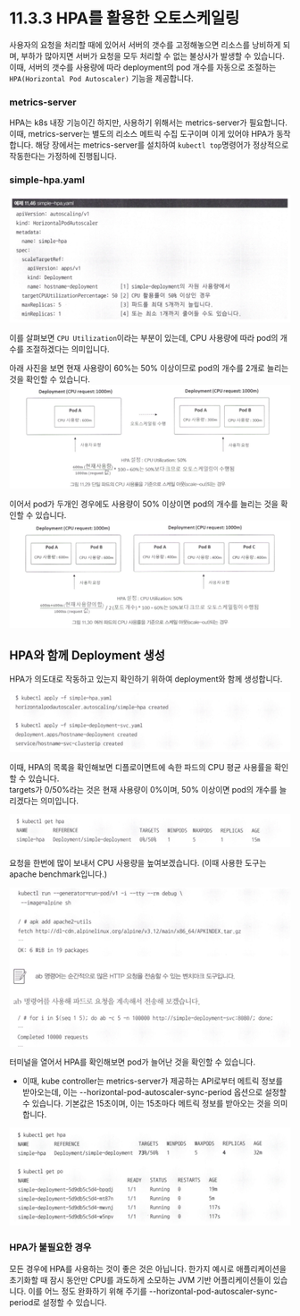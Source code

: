 # 11.3.3 HPA를 활용한 오토스케일링

사용자의 요청을 처리할 때에 있어서 서버의 갯수를 고정해놓으면 리소스를 낭비하게 되며, 부하가 많아지면 서버가 요청을 모두 처리할 수 없는 불상사가 발생할 수 있습니다.   
이때, 서버의 갯수를 사용량에 따라 deployment의 pod 개수를 자동으로 조절하는 `HPA(Horizontal Pod Autoscaler)` 기능을 제공합니다.

### metrics-server
HPA는 k8s 내장 기능이긴 하지만, 사용하기 위해서는 metrics-server가 필요합니다. 이때, metrics-server는 별도의 리소스 메트릭 수집 도구이며 이게 있어야 HPA가 동작합니다. 해당 장에서는 metrics-server를 설치하여 `kubectl top`명령어가 정상적으로 작동한다는 가정하에 진행됩니다.

### simple-hpa.yaml
![1](../../../images/infra/kube/24-2study/11.3/3.1.png)

이를 살펴보면 `CPU Utilization`이라는 부분이 있는데, CPU 사용량에 따라 pod의 개수를 조절하겠다는 의미입니다.

아래 사진을 보면 현재 사용량이 60%는 50% 이상이므로 pod의 개수를 2개로 늘리는 것을 확인할 수 있습니다.  
![3.2](../../../images/infra/kube/24-2study/11.3/3.2.png)


이어서 pod가 두개인 경우에도 사용량이 50% 이상이면 pod의 개수를 늘리는 것을 확인할 수 있습니다.
![3.3](../../../images/infra/kube/24-2study/11.3/3.3.png)

## HPA와 함께 Deployment 생성
HPA가 의도대로 작동하고 있는지 확인하기 위하여 deployment와 함께 생성합니다.

![4](../../../images/infra/kube/24-2study/11.3/3.4.png)

이때, HPA의 목록을 확인해보면 디플로이면트에 속한 파드의 CPU 평균 사용률을 확인할 수 있습니다.   
targets가 0/50%라는 것은 현재 사용량이 0%이며, 50% 이상이면 pod의 개수를 늘리겠다는 의미입니다.

![3.5](../../../images/infra/kube/24-2study/11.3/3.5.png)

요청을 한번에 많이 보내서 CPU 사용량을 높여보겠습니다. (이때 사용한 도구는 apache benchmark입니다.)

![3.6](../../../images/infra/kube/24-2study/11.3/3.6.png)

터미널을 열어서 HPA를 확인해보면 pod가 늘어난 것을 확인할 수 있습니다.

- 이때, kube controller는 metrics-server가 제공하는 API로부터 메트릭 정보를 받아오는데, 이는 --horizontal-pod-autoscaler-sync-period 옵션으로 설정할 수 있습니다. 기본값은 15초이며, 이는 15초마다 메트릭 정보를 받아오는 것을 의미합니다.

![3.7](../../../images/infra/kube/24-2study/11.3/3.7.png)


### HPA가 불필요한 경우
모든 경우에 HPA를 사용하는 것이 좋은 것은 아닙니다. 한가지 예시로 애플리케이션을 초기화할 때 잠시 동안만 CPU를 과도하게 소모하는 JVM 기반 어플리케이션들이 있습니다. 이를 어느 정도 완화하기 위해 주기를 --horizontal-pod-autoscaler-sync-period로 설정할 수 있습니다.

